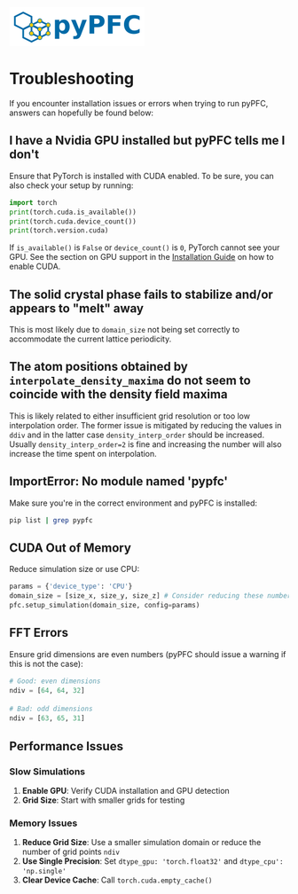 ![pyPFC logo](images/pyPFC_logo_transparent.png)

# Troubleshooting

If you encounter installation issues or errors when trying to run pyPFC, answers can hopefully be found below:

## I have a Nvidia GPU installed but pyPFC tells me I don't

Ensure that PyTorch is installed with CUDA enabled. To be sure, you can also check your setup by running:

```python
import torch
print(torch.cuda.is_available())
print(torch.cuda.device_count())
print(torch.version.cuda)
```

If `is_available()` is `False` or `device_count()` is `0`, PyTorch cannot see your GPU. See the section on GPU support in the [Installation Guide](installation.md) on how to enable CUDA.

## The solid crystal phase fails to stabilize and/or appears to "melt" away

This is most likely due to `domain_size` not being set correctly to accommodate the current lattice periodicity.

## The atom positions obtained by `interpolate_density_maxima` do not seem to coincide with the density field maxima

This is likely related to either insufficient grid resolution or too low interpolation order. The former issue is mitigated by reducing the values in `ddiv` and in the latter case `density_interp_order` should be increased. Usually `density_interp_order=2` is fine and increasing the number will also increase the time spent on interpolation.

## ImportError: No module named 'pypfc'

Make sure you're in the correct environment and pyPFC is installed:

```bash
pip list | grep pypfc
```

## CUDA Out of Memory

Reduce simulation size or use CPU:

```python
params = {'device_type': 'CPU'}
domain_size = [size_x, size_y, size_z] # Consider reducing these numbers
pfc.setup_simulation(domain_size, config=params)
```

## FFT Errors

Ensure grid dimensions are even numbers (pyPFC should issue a warning if this is not the case):

```python
# Good: even dimensions
ndiv = [64, 64, 32]

# Bad: odd dimensions
ndiv = [63, 65, 31]
```

## Performance Issues

### Slow Simulations

1. **Enable GPU**: Verify CUDA installation and GPU detection
2. **Grid Size**: Start with smaller grids for testing

### Memory Issues

1. **Reduce Grid Size**: Use a smaller simulation domain or reduce the number of grid points `ndiv`
2. **Use Single Precision**: Set `dtype_gpu: 'torch.float32'` and `dtype_cpu': 'np.single'`
3. **Clear Device Cache**: Call `torch.cuda.empty_cache()`
